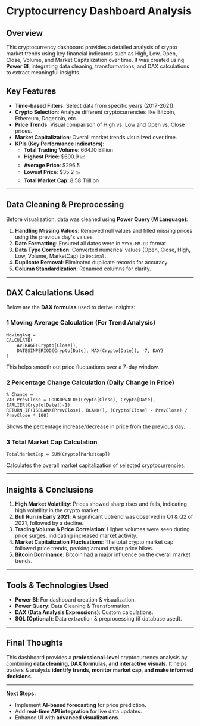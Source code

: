 # Cryptocurrency Dashboard Analysis

##  Overview
This cryptocurrency dashboard provides a detailed analysis of crypto market trends using key financial indicators such as High, Low, Open, Close, Volume, and Market Capitalization over time. It was created using **Power BI**, integrating data cleaning, transformations, and DAX calculations to extract meaningful insights.

##  **Key Features**
- **Time-based Filters**: Select data from specific years (2017-2021).
- **Crypto Selection**: Analyze different cryptocurrencies like Bitcoin, Ethereum, Dogecoin, etc.
- **Price Trends**: Visual comparison of High vs. Low and Open vs. Close prices.
- **Market Capitalization**: Overall market trends visualized over time.
- **KPIs (Key Performance Indicators)**:
  - **Total Trading Volume**: 664.10 Billion
  - **Highest Price**: $690.9 📈
  - **Average Price**: $296.5
  - **Lowest Price**: $35.2 📉
  - **Total Market Cap**: 8.58 Trillion

---

##  **Data Cleaning & Preprocessing**
Before visualization, data was cleaned using **Power Query (M Language)**:
1. **Handling Missing Values**: Removed null values and filled missing prices using the previous day's values.
2. **Date Formatting**: Ensured all dates were in `YYYY-MM-DD` format.
3. **Data Type Correction**: Converted numerical values (Open, Close, High, Low, Volume, MarketCap) to `Decimal`.
4. **Duplicate Removal**: Eliminated duplicate records for accuracy.
5. **Column Standardization**: Renamed columns for clarity.

---

##  **DAX Calculations Used**
Below are the **DAX formulas** used to derive insights:

### **1 Moving Average Calculation** (For Trend Analysis)
```DAX
MovingAvg = 
CALCULATE(
    AVERAGE(Crypto[Close]), 
    DATESINPERIOD(Crypto[Date], MAX(Crypto[Date]), -7, DAY)
)
```
This helps smooth out price fluctuations over a 7-day window.

### **2 Percentage Change Calculation** (Daily Change in Price)
```DAX
% Change = 
VAR PrevClose = LOOKUPVALUE(Crypto[Close], Crypto[Date], EARLIER(Crypto[Date])-1)
RETURN IF(ISBLANK(PrevClose), BLANK(), (Crypto[Close] - PrevClose) / PrevClose * 100)
```
Shows the percentage increase/decrease in price from the previous day.

### **3 Total Market Cap Calculation**
```DAX
TotalMarketCap = SUM(Crypto[Marketcap])
```
Calculates the overall market capitalization of selected cryptocurrencies.

---

## **Insights & Conclusions**
1. **High Market Volatility**: Prices showed sharp rises and falls, indicating high volatility in the crypto market.
2. **Bull Run in Early 2021**: A significant uptrend was observed in Q1 & Q2 of 2021, followed by a decline.
3. **Trading Volume & Price Correlation**: Higher volumes were seen during price surges, indicating increased market activity.
4. **Market Capitalization Fluctuations**: The total crypto market cap followed price trends, peaking around major price hikes.
5. **Bitcoin Dominance**: Bitcoin had a major influence on the overall market trends.

---

## **Tools & Technologies Used**
- **Power BI**: For dashboard creation & visualization.
- **Power Query**: Data Cleaning & Transformation.
- **DAX (Data Analysis Expressions)**: Custom calculations.
- **SQL (Optional)**: Data extraction & preprocessing (if database used).

---

## **Final Thoughts**
This dashboard provides a **professional-level** cryptocurrency analysis by combining **data cleaning, DAX formulas, and interactive visuals**. It helps traders & analysts **identify trends, monitor market cap, and make informed decisions.**

---
**Next Steps:**
- Implement **AI-based forecasting** for price prediction.
- Add **real-time API integration** for live data updates.
- Enhance UI with **advanced visualizations**.

